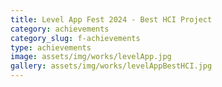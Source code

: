 ```yaml
---
title: Level App Fest 2024 - Best HCI Project
category: achievements
category_slug: f-achievements
type: achievements
image: assets/img/works/levelApp.jpg
gallery: assets/img/works/levelAppBestHCI.jpg
---
```

